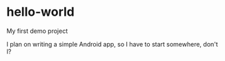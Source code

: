 # hello-world
My first demo project

I plan on writing a simple Android app, so I have to start somewhere, don't I?
